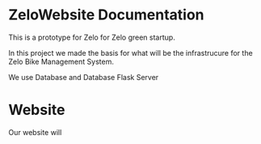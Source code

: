 # ZeloWebsite Documentation
This is a prototype for Zelo for Zelo green startup. 

In this project we made the basis for what will be the infrastrucure for the Zelo Bike Management System. 

We use Database and Database Flask Server
# Website 
Our website will
